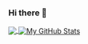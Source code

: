 ### Hi there 👋

<a href="https://github.com/tolgayan/tolgayan">
  <img align="center" src="https://github-readme-stats.vercel.app/api/top-langs/?username=tolgayan&hide=[java,batchfile],html&title_color=ffffff&text_color=c9cacc&icon_color=2bbc8a&bg_color=1d1f21" />
</a>
<a href="https://github.com/tolgayan/tolgayan">
  <img align="center" src="https://github-readme-stats.vercel.app/api?username=tolgayan&show_icons=true&line_height=27&count_private=true&title_color=ffffff&text_color=c9cacc&icon_color=2bbc8a&bg_color=1d1f21" alt="My GitHub Stats" />
</a>

<!--
**tolgayan/tolgayan** is a ✨ _special_ ✨ repository because its `README.md` (this file) appears on your GitHub profile.

Here are some ideas to get you started:

- 🔭 I’m currently working on ...
- 🌱 I’m currently learning ...
- 👯 I’m looking to collaborate on ...
- 🤔 I’m looking for help with ...
- 💬 Ask me about ...
- 📫 How to reach me: ...
- 😄 Pronouns: ...
- ⚡ Fun fact: ...
-->
